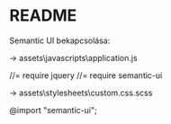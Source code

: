 # README

Semantic UI bekapcsolása:


-> assets\javascripts\application.js

//= require jquery
//= require semantic-ui




-> assets\stylesheets\custom.css.scss

@import "semantic-ui";
